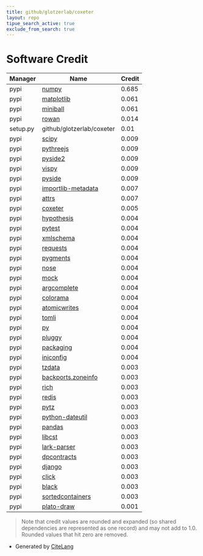 ```yaml
---
title: github/glotzerlab/coxeter
layout: repo
tipue_search_active: true
exclude_from_search: true
---
```

# Software Credit

|Manager|Name|Credit|
|-------|----|------|
|pypi|[numpy](https://www.numpy.org)|0.685|
|pypi|[matplotlib](https://matplotlib.org)|0.061|
|pypi|[miniball](https://github.com/marmakoide/miniball)|0.061|
|pypi|[rowan](https://github.com/glotzerlab/rowan)|0.014|
|setup.py|github/glotzerlab/coxeter|0.01|
|pypi|[scipy](https://www.scipy.org)|0.009|
|pypi|[pythreejs](https://pypi.org/project/pythreejs)|0.009|
|pypi|[pyside2](https://pypi.org/project/pyside2)|0.009|
|pypi|[vispy](https://pypi.org/project/vispy)|0.009|
|pypi|[pyside](https://pypi.org/project/pyside)|0.009|
|pypi|[importlib-metadata](https://pypi.org/project/importlib-metadata)|0.007|
|pypi|[attrs](https://pypi.org/project/attrs)|0.007|
|pypi|[coxeter](https://github.com/glotzerlab/coxeter)|0.005|
|pypi|[hypothesis](https://hypothesis.works)|0.004|
|pypi|[pytest](https://docs.pytest.org/en/latest/)|0.004|
|pypi|[xmlschema](https://github.com/sissaschool/xmlschema)|0.004|
|pypi|[requests](https://pypi.org/project/requests)|0.004|
|pypi|[pygments](https://pypi.org/project/pygments)|0.004|
|pypi|[nose](https://pypi.org/project/nose)|0.004|
|pypi|[mock](https://pypi.org/project/mock)|0.004|
|pypi|[argcomplete](https://pypi.org/project/argcomplete)|0.004|
|pypi|[colorama](https://pypi.org/project/colorama)|0.004|
|pypi|[atomicwrites](https://pypi.org/project/atomicwrites)|0.004|
|pypi|[tomli](https://pypi.org/project/tomli)|0.004|
|pypi|[py](https://pypi.org/project/py)|0.004|
|pypi|[pluggy](https://pypi.org/project/pluggy)|0.004|
|pypi|[packaging](https://pypi.org/project/packaging)|0.004|
|pypi|[iniconfig](https://pypi.org/project/iniconfig)|0.004|
|pypi|[tzdata](https://pypi.org/project/tzdata)|0.003|
|pypi|[backports.zoneinfo](https://pypi.org/project/backports.zoneinfo)|0.003|
|pypi|[rich](https://pypi.org/project/rich)|0.003|
|pypi|[redis](https://pypi.org/project/redis)|0.003|
|pypi|[pytz](https://pypi.org/project/pytz)|0.003|
|pypi|[python-dateutil](https://pypi.org/project/python-dateutil)|0.003|
|pypi|[pandas](https://pypi.org/project/pandas)|0.003|
|pypi|[libcst](https://pypi.org/project/libcst)|0.003|
|pypi|[lark-parser](https://pypi.org/project/lark-parser)|0.003|
|pypi|[dpcontracts](https://pypi.org/project/dpcontracts)|0.003|
|pypi|[django](https://pypi.org/project/django)|0.003|
|pypi|[click](https://pypi.org/project/click)|0.003|
|pypi|[black](https://pypi.org/project/black)|0.003|
|pypi|[sortedcontainers](https://pypi.org/project/sortedcontainers)|0.003|
|pypi|[plato-draw](https://plato-draw.readthedocs.io/)|0.001|


> Note that credit values are rounded and expanded (so shared dependencies are represented as one record) and may not add to 1.0. Rounded values that hit zero are removed.


- Generated by [CiteLang](https://github.com/vsoch/citelang)
